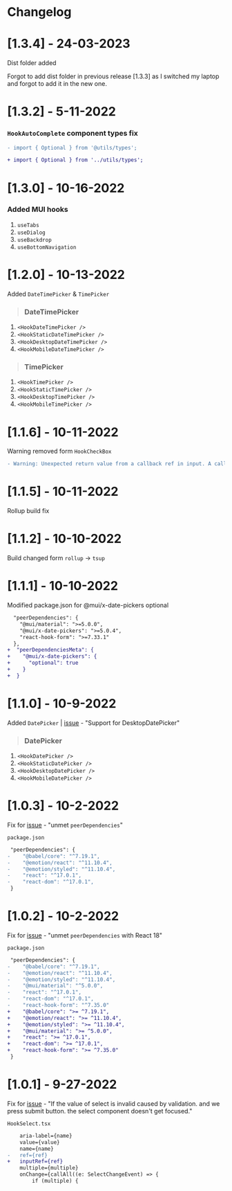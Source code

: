 # Changelog

# [1.3.4] - 24-03-2023

Dist folder added

Forgot to add dist folder in previous release [1.3.3] as I switched my laptop and forgot to add it in the new one.

# [1.3.2] - 5-11-2022

### `HookAutoComplete` component types fix

```diff
- import { Optional } from '@utils/types';

+ import { Optional } from '../utils/types';
```

# [1.3.0] - 10-16-2022

### Added MUI hooks

1. `useTabs`
2. `useDialog`
3. `useBackdrop`
4. `useBottomNavigation`

# [1.2.0] - 10-13-2022

Added `DateTimePicker` & `TimePicker`

> ### DateTimePicker

1.  `<HookDateTimePicker />`
2.  `<HookStaticDateTimePicker />`
3.  `<HookDesktopDateTimePicker />`
4.  `<HookMobileDateTimePicker />`

> ### TimePicker

1.  `<HookTimePicker />`
2.  `<HookStaticTimePicker />`
3.  `<HookDesktopTimePicker />`
4.  `<HookMobileTimePicker />`

# [1.1.6] - 10-11-2022

Warning removed form `HookCheckBox`

```diff
- Warning: Unexpected return value from a callback ref in input. A callback ref should not return a function.
```

# [1.1.5] - 10-11-2022

Rollup build fix

# [1.1.2] - 10-10-2022

Build changed form `rollup` -> `tsup`

# [1.1.1] - 10-10-2022

Modified package.json for @mui/x-date-pickers optional

```diff
  "peerDependencies": {
    "@mui/material": ">=5.0.0",
    "@mui/x-date-pickers": ">=5.0.4",
    "react-hook-form": ">=7.33.1"
  },
+  "peerDependenciesMeta": {
+    "@mui/x-date-pickers": {
+      "optional": true
+    }
+  }
```

# [1.1.0] - 10-9-2022

Added `DatePicker` | [issue](https://github.com/adiathasan/mui-react-hook-form-plus/issues/4) - "Support for DesktopDatePicker"

> ### DatePicker

1.  `<HookDatePicker />`
2.  `<HookStaticDatePicker />`
3.  `<HookDesktopDatePicker />`
4.  `<HookMobileDatePicker />`

# [1.0.3] - 10-2-2022

Fix for [issue](https://github.com/adiathasan/mui-react-hook-form-plus/issues/3) - "unmet `peerDependencies`"

`package.json`

```diff
 "peerDependencies": {
-    "@babel/core": "^7.19.1",
-    "@emotion/react": "^11.10.4",
-    "@emotion/styled": "^11.10.4",
-    "react": "^17.0.1",
-    "react-dom": "^17.0.1",
 }
```

# [1.0.2] - 10-2-2022

Fix for [issue](https://github.com/adiathasan/mui-react-hook-form-plus/issues/3) - "unmet `peerDependencies` with React 18"

`package.json`

```diff
 "peerDependencies": {
-    "@babel/core": "^7.19.1",
-    "@emotion/react": "^11.10.4",
-    "@emotion/styled": "^11.10.4",
-    "@mui/material": "^5.0.0",
-    "react": "^17.0.1",
-    "react-dom": "^17.0.1",
-    "react-hook-form": "^7.35.0"
+    "@babel/core": ">= ^7.19.1",
+    "@emotion/react": ">= ^11.10.4",
+    "@emotion/styled": ">= ^11.10.4",
+    "@mui/material": ">= ^5.0.0",
+    "react": ">= ^17.0.1",
+    "react-dom": ">= ^17.0.1",
+    "react-hook-form": ">= ^7.35.0"
 }
```

# [1.0.1] - 9-27-2022

Fix for [issue](https://github.com/adiathasan/mui-react-hook-form-plus/issues/1) - "If the value of select is invalid caused by validation. and we press submit button. the select component doesn't get focused."

`HookSelect.tsx`

```diff
    aria-label={name}
    value={value}
    name={name}
-   ref={ref}
+   inputRef={ref}
    multiple={multiple}
    onChange={callAll((e: SelectChangeEvent) => {
        if (multiple) {
```
